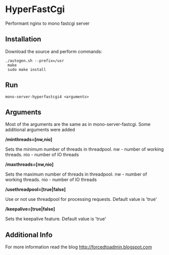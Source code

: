 HyperFastCgi
============

Performant nginx to mono fastcgi server

Installation
------------

Download the source and perform commands:

    ./autogen.sh --prefix=/usr
     make
     sudo make install

Run
------------

    mono-server-hyperfastcgi4 <arguments>

Arguments
------------
Most of the arguments are the same as in mono-server-fastcgi. Some additional arguments were added

**/minthreads=[nw,nio]**

Sets the minimum number of threads in threadpool.  nw - number of working threads. nio - number of IO threads

**/maxthreads=[nw,nio]**

Sets the maximum number of threads in threadpool.  nw - number of working threads. nio - number of IO threads

**/usethreadpool=[true|false]**

Use or not use threadpool for processing requests. Default value is 'true'

**/keepalive=[true|false]**

Sets the keepalive feature. Default value is 'true'

Additional Info
------------
For more information read the blog
http://forcedtoadmin.blogspot.com
